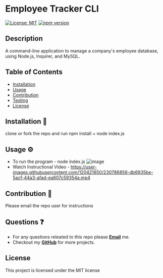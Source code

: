 # Employee Tracker CLI

[![License: MIT](https://img.shields.io/badge/License-MIT-yellow.svg)](https://opensource.org/licenses/MIT)
[![npm version](https://badge.fury.io/js/npm.svg)](https://badge.fury.io/js/npm)

## Description
A command-line application to manage a company's employee database, using Node.js, Inquirer, and MySQL.

## Table of Contents
* [Installation](#installation)
* [Usage](#usage)
* [Contribution](#contribution)
* [Testing](#testing)
* [License](#license)

## Installation 🧰
clone or fork the repo and run npm install + node index.js

## Usage ⚙️
* To run the program - node index.js
![image](https://user-images.githubusercontent.com/120421650/230786881-ceb349eb-180d-4d5d-9780-73411bc52e08.png)
* Watch Instructional Video - https://user-images.githubusercontent.com/120421650/230786856-db6935be-5acf-44a3-afad-ea607c59354a.mp4

## Contribution 🙏
Please email the repo user for instructions

## Questions ❓
* For any questions releated to this repo please [**Email**](mailto:aaturner1995@gmail.com) me.
* Checkout my [**GitHub**](https://github.com/aturner1995) for more projects.

## License

This project is licensed under the MIT license
